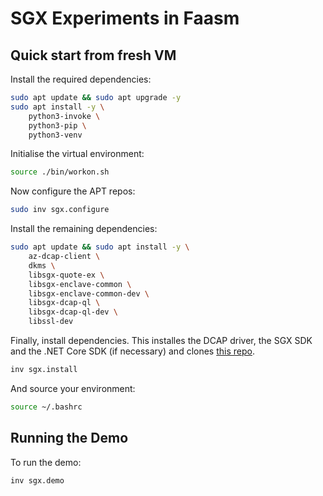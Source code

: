 # SGX Experiments in Faasm

## Quick start from fresh VM

Install the required dependencies:
```bash
sudo apt update && sudo apt upgrade -y
sudo apt install -y \
    python3-invoke \
    python3-pip \
    python3-venv
```

Initialise the virtual environment:
```bash
source ./bin/workon.sh
```

Now configure the APT repos:
```bash
sudo inv sgx.configure
```

Install the remaining dependencies:
```bash
sudo apt update && sudo apt install -y \
    az-dcap-client \
    dkms \
    libsgx-quote-ex \
    libsgx-enclave-common \
    libsgx-enclave-common-dev \
    libsgx-dcap-ql \
    libsgx-dcap-ql-dev \
    libssl-dev
```
Finally, install dependencies. This installes the DCAP driver, the SGX SDK and the .NET Core SDK (if necessary) and clones [this repo](https://github.com/Azure-Samples/microsoft-azure-attestation/).
```bash
inv sgx.install
```

And source your environment:
```bash
source ~/.bashrc
```

## Running the Demo

To run the demo:
```bash
inv sgx.demo
```
